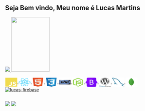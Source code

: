 ## Seja Bem vindo, Meu nome é Lucas Martins
<div>
  <a href="https://github.com/lucasmartins9413">
  <img height="180em" src="https://github-readme-stats.vercel.app/api?username=lucasmartins9413&show_icons=true&theme=dark&include_all_commits=true&count_private=true"/>
  <img height="180em" width="50%"  src="https://github-readme-stats.vercel.app/api/top-langs/?username=lucasmartins9413&layout=compact&langs_count=7&theme=dark"/>
</div>
<div style="display: inline_block"><br>
  <img align="center" alt="lucas-Js" height="30" width="40" src="https://raw.githubusercontent.com/devicons/devicon/master/icons/javascript/javascript-plain.svg">
  <img align="center" alt="lucas-React" height="30" width="40" src="https://raw.githubusercontent.com/devicons/devicon/master/icons/react/react-original.svg">
  <img align="center" alt="lucas-HTML" height="30" width="40" src="https://raw.githubusercontent.com/devicons/devicon/master/icons/html5/html5-original.svg">
  <img align="center" alt="lucas-CSS" height="30" width="40" src="https://raw.githubusercontent.com/devicons/devicon/master/icons/css3/css3-original.svg">
  <img align="center" alt="lucas-php" height="30" width="40" src="https://raw.githubusercontent.com/devicons/devicon/master/icons/php/php-original.svg">
  <img align="center" alt="lucas-node" height="30" width="40" src="https://raw.githubusercontent.com/devicons/devicon/master/icons/nodejs/nodejs-original.svg">
  <img align="center" alt="lucas-bootstrap" height="30" width="40" src="https://raw.githubusercontent.com/devicons/devicon/master/icons/bootstrap/bootstrap-original.svg">
  <img align="center" alt="lucas-wordpress" height="30" width="40" src="https://raw.githubusercontent.com/devicons/devicon/master/icons/wordpress/wordpress-original.svg">
  <img align="center" alt="lucas-mysql" height="30" width="40" src="https://raw.githubusercontent.com/devicons/devicon/master/icons/mysql/mysql-original.svg">
  <img align="center" alt="lucas-mongo" height="30" width="40" src="https://raw.githubusercontent.com/devicons/devicon/master/icons/mongodb/mongodb-original.svg">
  <img align="center" alt="lucas-firebase" height="30" width="40" src="https://raw.githubusercontent.com/devicons/devicon/master/icons/firebasedb/firebasedb-original.svg">
</div>
  
  
  
  ##
  
  
  
<div>
<a href = "mailto:lucasmartins9413@gmail.com"><img src="https://img.shields.io/badge/-Gmail-%23333?style=for-the-badge&logo=gmail&logoColor=white" target="_blank"></a>
  <a href="https://www.linkedin.com/in/lucas-nunes-3a9ab920a/" target="_blucaslank"><img src="https://img.shields.io/badge/-LinkedIn-%230077B5?style=for-the-badge&logo=linkedin&logoColor=white" target="_blank"></a> 
</div>

